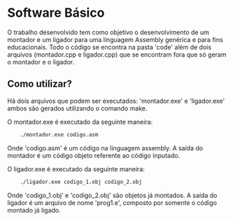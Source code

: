 # Software Básico
O trabalho desenvolvido tem como objetivo o desenvolvimento de um montador e um ligador para uma linguagem Assembly genérica e para fins educacionais. Todo o código se encontra na pasta 'code' além de dois arquivos (montador.cpp e ligador.cpp) que se encontram fora que só geram o montador e o ligador. 

## Como utilizar?
Há dois arquivos que podem ser executados: 'montador.exe' e 'ligador.exe' ambos são gerados utilizando o comando make.

O montador.exe é executado da seguinte maneira:
```bash
    ./montador.exe codigo.asm
```
Onde 'codigo.asm' é um código na linguagem assembly. A saída do montador é um código objeto referente ao código inputado.

O ligador.exe é executado da seguinte maneira:
```bash
    ./ligador.exe codigo_1.obj codigo_2.obj
```
Onde 'codigo_1.obj' e 'codigo_2.obj' são objetos já montados. A saída do ligador é um arquivo de nome 'prog1.e', composto por somente o código montado já ligado.